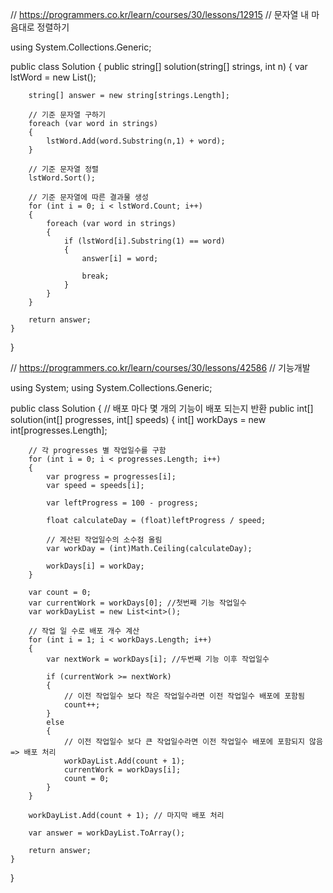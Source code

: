 // https://programmers.co.kr/learn/courses/30/lessons/12915
// 문자열 내 마음대로 정렬하기

using System.Collections.Generic;

public class Solution
{
    public string[] solution(string[] strings, int n)
    {
        var lstWord = new List<string>();

        string[] answer = new string[strings.Length];

        // 기준 문자열 구하기
        foreach (var word in strings)
        {
            lstWord.Add(word.Substring(n,1) + word);
        }

        // 기준 문자열 정렬
        lstWord.Sort();

        // 기준 문자열에 따른 결과물 생성
        for (int i = 0; i < lstWord.Count; i++)
        {
            foreach (var word in strings)
            {
                if (lstWord[i].Substring(1) == word)
                {
                    answer[i] = word;

                    break;
                }
            }
        }

        return answer;
    }
}

// https://programmers.co.kr/learn/courses/30/lessons/42586
// 기능개발

using System;
using System.Collections.Generic;

public class Solution {
    // 배포 마다 몇 개의 기능이 배포 되는지 반환
    public int[] solution(int[] progresses, int[] speeds)
    {
        int[] workDays = new int[progresses.Length];

        // 각 progresses 별 작업일수를 구함
        for (int i = 0; i < progresses.Length; i++)
        {
            var progress = progresses[i];
            var speed = speeds[i];

            var leftProgress = 100 - progress;

            float calculateDay = (float)leftProgress / speed;

            // 계산된 작업일수의 소수점 올림
            var workDay = (int)Math.Ceiling(calculateDay);

            workDays[i] = workDay;
        }

        var count = 0;
        var currentWork = workDays[0]; //첫번째 기능 작업일수
        var workDayList = new List<int>();

        // 작업 일 수로 배포 개수 계산
        for (int i = 1; i < workDays.Length; i++)
        {
            var nextWork = workDays[i]; //두번째 기능 이후 작업일수

            if (currentWork >= nextWork)
            {
                // 이전 작업일수 보다 작은 작업일수라면 이전 작업일수 배포에 포함됨
                count++;
            }
            else
            {
                // 이전 작업일수 보다 큰 작업일수라면 이전 작업일수 배포에 포함되지 않음 => 배포 처리
                workDayList.Add(count + 1);
                currentWork = workDays[i];
                count = 0;
            }
        }

        workDayList.Add(count + 1); // 마지막 배포 처리

        var answer = workDayList.ToArray();

        return answer;
    }
}